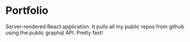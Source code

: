 # Portfolio

Server-rendered React application. 
It pulls all my public repos from github using the public graphql API.
Pretty fast!

